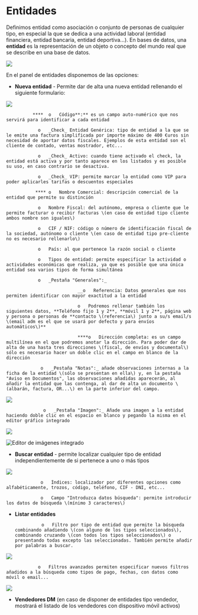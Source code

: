 # Entidades

Definimos entidad como asociación o conjunto de personas de cualquier tipo, en especial la que se dedica a una actividad laboral \(entidad financiera, entidad bancaria, entidad deportiva...\). En bases de datos, una **entidad** es la representación de un objeto o concepto del mundo real que se describe en una base de datos.

![](../../.gitbook/assets/image%20%28509%29.png)

En el panel de entidades disponemos de las opciones:

* **Nueva entidad** - Permite dar de alta una nueva entidad rellenando el siguiente formulario:

![](../../.gitbook/assets/image%20%28168%29.png)

              ****  o   Código**:** es un campo auto-numérico que nos servirá para identificar a cada entidad

                o   _Check_ Entidad Genérica: tipo de entidad a la que se le emite una factura simplificada por importe máximo de 400 €uros sin necesidad de aportar datos fiscales. Ejemplos de esta entidad son el cliente de contado, ventas mostrador, etc...

                o   _Check_ Activo: cuando tiene activado el check, la entidad está activa y por tanto aparece en los listados y es posible su uso, en caso contrario se desactiva.

                o   _Check_ VIP: permite marcar la entidad como VIP para poder aplicarles tarifas o descuentos especiales

               **** o   Nombre Comercial: descripción comercial de la entidad que permite su distinción

                o   Nombre Fiscal: del autónomo, empresa o cliente que le permite facturar o recibir facturas \(en caso de entidad tipo cliente ambos nombre son iguales\)

                o   CIF / NIF: código o número de identificación fiscal de la sociedad, autónomo o cliente \(en caso de entidad tipo pre-cliente no es necesario rellenarlo\)

                o   País: al que pertenece la razón social o cliente

                o   Tipos de entidad: permite especificar la actividad o actividades económicas que realiza, ya que es posible que una única entidad sea varios tipos de forma simultánea 

                o   _Pestaña "Generales":_

                               __o   Referencia: Datos generales que nos permiten identificar con mayor exactitud a la entidad

                               o   Podremos rellenar también los siguientes datos, **Teléfono fijo 1 y 2**, **móvil 1 y 2**, página web y persona o personas de **contacto \(referencia\) junto a su/s email/s \(email adm es el que se usará por defecto y para envíos automáticos\)**

                               ****o   Dirección completa: es un campo multilínea en el que podremos anotar la dirección. Para poder dar de alta de una hasta tres direcciones \(fiscal, de envíos y documental\) sólo es necesario hacer un doble clic en el campo en blanco de la dirección

                 o   _Pestaña "Notas":_ añade observaciones internas a la ficha de la entidad \(sólo se presentan en ella\) y, en la pestaña "Aviso en Documentos", las observaciones añadidas aparecerán, al añadir la entidad que las contenga, al dar de alta un documento \(albarán, factura, OR...\) en la parte inferior del campo.

![](../../.gitbook/assets/image%20%28464%29.png)

                  o   _Pestaña "Imagen":_ Añade una imagen a la entidad haciendo doble clic en el espacio en blanco y pegando la misma en el editor gráfico integrado

![](../../.gitbook/assets/image%20%28444%29.png)

![Editor de im&#xE1;genes integrado](../../.gitbook/assets/image%20%28392%29.png)

* **Buscar entidad** - permite localizar cualquier tipo de entidad independientemente de si pertenece a uno o más tipos

![](../../.gitbook/assets/image%20%28238%29.png)

                 o   Índices: localizador por diferentes opciones como alfabéticamente, trozos, código, teléfono, CIF - DNI, etc...

                 o   Campo "Introduzca datos búsqueda": permite introducir los datos de búsqueda \(mínimo 3 caracteres\)

* **Listar entidades**

                o   Filtro por tipo de entidad que permite la búsqueda combinando añadiendo \(con alguno de los tipos seleccionados\), combinando cruzando \(con todos los tipos seleccionados\) o presentando todas excepto las seleccionadas. También permite añadir por palabras a buscar.

![](../../.gitbook/assets/image%20%28417%29.png)

                o   Filtros avanzados permiten especificar nuevos filtros añadidos a la búsqueda como tipos de pago, fechas, con datos como móvil o email...

![](../../.gitbook/assets/image%20%28208%29.png)

                                    

* **Vendedores DM** \(en caso de disponer de entidades tipo vendedor, mostrará el listado de los vendedores con dispositivo móvil activos\)

